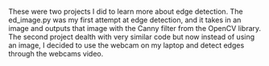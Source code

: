These were two projects I did to learn more about edge detection. The ed_image.py was my first attempt at edge detection, and it takes in an image and outputs that image with the Canny filter from the OpenCV library. The second project dealth with very similar code but now instead of using an image, I decided to use the webcam on my laptop and detect edges through the webcams video. 
